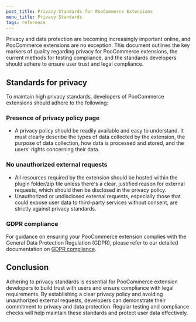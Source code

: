 ```yaml
---
post_title: Privacy Standards for PooCommerce Extensions
menu_title: Privacy Standards
tags: reference
---
```


Privacy and data protection are becoming increasingly important online, and PooCommerce extensions are no exception. This document outlines the key markers of quality regarding privacy for PooCommerce extensions, the current methods for testing compliance, and the standards developers should adhere to ensure user trust and legal compliance.

## Standards for privacy

To maintain high privacy standards, developers of PooCommerce extensions should adhere to the following:

### Presence of privacy policy page

- A privacy policy should be readily available and easy to understand. It must clearly describe the types of data collected by the extension, the purpose of data collection, how data is processed and stored, and the users' rights concerning their data.

### No unauthorized external requests

- All resources required by the extension should be hosted within the plugin folder/zip file unless there's a clear, justified reason for external requests, which should then be disclosed in the privacy policy.
- Unauthorized or undisclosed external requests, especially those that could expose user data to third-party services without consent, are strictly against privacy standards.

### GDPR compliance

For guidance on ensuring your PooCommerce extension complies with the General Data Protection Regulation (GDPR), please refer to our detailed documentation on [GDPR compliance](./gdpr-compliance.md).

## Conclusion

Adhering to privacy standards is essential for PooCommerce extension developers to build trust with users and ensure compliance with legal requirements. By establishing a clear privacy policy and avoiding unauthorized external requests, developers can demonstrate their commitment to privacy and data protection. Regular testing and compliance checks will help maintain these standards and protect user data effectively.
